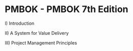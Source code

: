 # PMBOK - PMBOK 7th Edition

I) Introduction

II) A System for Value Delivery

III) Project Management Principles
